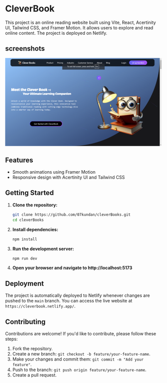 # CleverBook

This project is an online reading website built using Vite, React, Acertinity UI, Tailwind CSS, and Framer Motion. It allows users to explore and read online content. The project is deployed on Netlify.

## screenshots

![cleverbooks hero](./src/assets/hero.png)

## Features

- Smooth animations using Framer Motion
- Responsive design with Acertinity UI and Tailwind CSS

## Getting Started

1. **Clone the repository:**

   ```bash
   git clone https://github.com/07kundan/cleverBooks.git
   cd cleverBooks
   ```

2. **Install dependencies:**

   ```bash
   npm install
   ```

3. **Run the development server:**

   ```bash
   npm run dev
   ```

4. **Open your browser and navigate to http://localhost:5173**

## Deployment

The project is automatically deployed to Netlify whenever changes are pushed to the `main` branch. You can access the live website at `https://cleverbook.netlify.app/`.

## Contributing

Contributions are welcome! If you'd like to contribute, please follow these steps:

1. Fork the repository.
2. Create a new branch: `git checkout -b feature/your-feature-name`.
3. Make your changes and commit them: `git commit -m "Add your feature"`.
4. Push to the branch: `git push origin feature/your-feature-name`.
5. Create a pull request.
